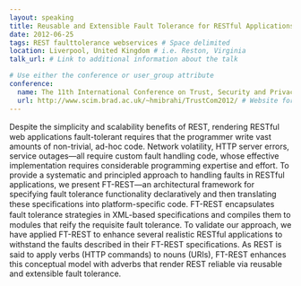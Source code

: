 ```yaml
---
layout: speaking
title: Reusable and Extensible Fault Tolerance for RESTful Applications
date: 2012-06-25
tags: REST faulttolerance webservices # Space delimited
location: Liverpool, United Kingdom # i.e. Reston, Virginia
talk_url: # Link to additional information about the talk

# Use either the conference or user_group attribute
conference: 
  name: The 11th International Conference on Trust, Security and Privacy in Computing and Communications # Name of the conference
  url: http://www.scim.brad.ac.uk/~hmibrahi/TrustCom2012/ # Website for the conference
---
```

Despite the simplicity and scalability beneﬁts of REST, rendering RESTful web applications fault-tolerant requires that the programmer write vast amounts of non-trivial, ad-hoc code. Network volatility, HTTP server errors, service outages—all require custom fault handling code, whose effective implementation requires considerable programming expertise and effort. To provide a systematic and principled approach to handling faults in RESTful applications, we present FT-REST—an architectural framework for specifying fault tolerance functionality declaratively and then translating these speciﬁcations into platform-speciﬁc code. FT-REST encapsulates fault tolerance strategies in XML-based speciﬁcations and compiles them to modules that reify the requisite fault tolerance. To validate our approach, we have applied FT-REST to enhance several realistic RESTful applications to withstand the faults described in their FT-REST speciﬁcations. As REST is said to apply verbs (HTTP commands) to nouns (URIs), FT-REST enhances this conceptual model with adverbs that render REST reliable via reusable and extensible fault tolerance.
